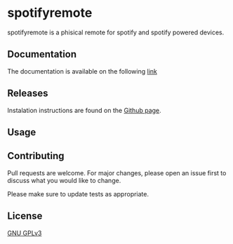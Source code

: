 # spotifyremote

spotifyremote is a phisical remote for spotify and spotify powered devices.

## Documentation

The documentation is available on the following [link](https://fabquenneville.github.io/spotifyremote/)

## Releases

Instalation instructions are found on the [Github page](https://fabquenneville.github.io/spotifyremote/usage/installation.html).

## Usage


## Contributing
Pull requests are welcome. For major changes, please open an issue first to discuss what you would like to change.

Please make sure to update tests as appropriate.

## License
[GNU GPLv3](https://choosealicense.com/licenses/gpl-3.0/)